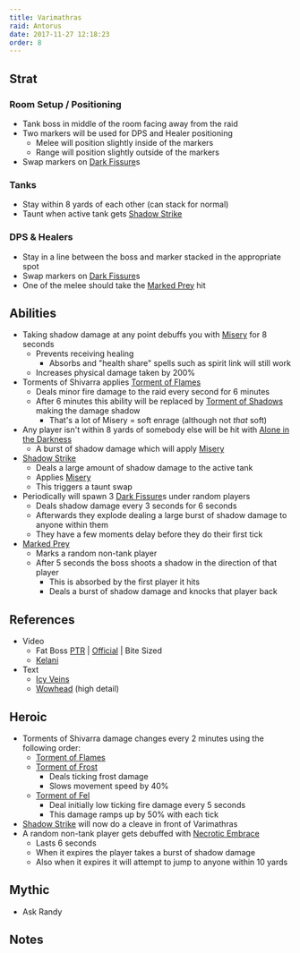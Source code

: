 ```yaml
---
title: Varimathras
raid: Antorus
date: 2017-11-27 12:18:23
order: 8
---
```


## Strat
### Room Setup / Positioning
- Tank boss in middle of the room facing away from the raid
- Two markers will be used for DPS and Healer positioning
  - Melee will position slightly inside of the markers
  - Range will position slightly outside of the markers
- Swap markers on [Dark Fissure](http://www.wowhead.com/spell=243999)s

### Tanks
- Stay within 8 yards of each other (can stack for normal)
- Taunt when active tank gets [Shadow Strike](http://www.wowhead.com/spell=243960) 

### DPS & Healers
- Stay in a line between the boss and marker stacked in the appropriate spot
- Swap markers on [Dark Fissure](http://www.wowhead.com/spell=243999)s
- One of the melee should take the [Marked Prey](http://www.wowhead.com/spell=244042) hit

## Abilities
- Taking shadow damage at any point debuffs you with [Misery](http://www.wowhead.com/spell=243961) for 8 seconds
  - Prevents receiving healing
    - Absorbs and "health share" spells such as spirit link will still work
  - Increases physical damage taken by 200%
- Torments of Shivarra applies [Torment of Flames](http://www.wowhead.com/spell=243967)
  - Deals minor fire damage to the raid every second for 6 minutes
  - After 6 minutes this ability will be replaced by [Torment of Shadows]() making the damage shadow
    - That's a lot of Misery = soft enrage (although not _that_ soft)
- Any player isn't within 8 yards of somebody else will be hit with [Alone in the Darkness](http://www.wowhead.com/spell=243963)
  - A burst of shadow damage which will apply [Misery](http://www.wowhead.com/spell=243961)
- [Shadow Strike](http://www.wowhead.com/spell=243960)
  - Deals a large amount of shadow damage to the active tank
  - Applies [Misery](http://www.wowhead.com/spell=243961)
  - This triggers a taunt swap
- Periodically will spawn 3 [Dark Fissure](http://www.wowhead.com/spell=243999)s under random players
  - Deals shadow damage every 3 seconds for 6 seconds
  - Afterwards they explode dealing a large burst of shadow damage to anyone within them
  - They have a few moments delay before they do their first tick
- [Marked Prey](http://www.wowhead.com/spell=244042)
  - Marks a random non-tank player
  - After 5 seconds the boss shoots a shadow in the direction of that player
    - This is absorbed by the first player it hits
    - Deals a burst of shadow damage and knocks that player back

    
## References

- Video
  - Fat Boss [PTR](https://www.youtube.com/watch?v=UsL_vUIVTv8&index=8&list=PLu3dsh6Bc2HXf2og3ie8L_Au-3tbxNlXD) | [Official](https://www.youtube.com/watch?v=oRn6tePriJs&list=PLu3dsh6Bc2HX8s-yU5vcUpkmTwtvNlw0U) | Bite Sized
  - [Kelani](https://www.youtube.com/watch?v=eM6QkF2HFOE&index=8&list=PL7W5-u3Vdf2I8N3T4bi50EQmDGIH3JKlw)
- Text
  - [Icy Veins](https://www.icy-veins.com/wow/varimathras-guide-for-antorus-the-burning-throne)
  - [Wowhead](http://www.wowhead.com/varimathras-antorus-the-burning-throne-raid-strategy-guide) (high detail)


## Heroic
- Torments of Shivarra damage changes every 2 minutes using the following order:
  - [Torment of Flames](http://www.wowhead.com/spell=243967)
  - [Torment of Frost](http://www.wowhead.com/spell=243976)
    - Deals ticking frost damage
    - Slows movement speed by 40%
  - [Torment of Fel](http://www.wowhead.com/spell=243979)
    - Deal initially low ticking fire damage every 5 seconds
    - This damage ramps up by 50% with each tick
- [Shadow Strike](http://www.wowhead.com/spell=243960) will now do a cleave in front of Varimathras
- A random non-tank player gets debuffed with [Necrotic Embrace](http://www.wowhead.com/spell=244093)
  - Lasts 6 seconds
  - When it expires the player takes a burst of shadow damage
  - Also when it expires it will attempt to jump to anyone within 10 yards

## Mythic
- Ask Randy

## Notes